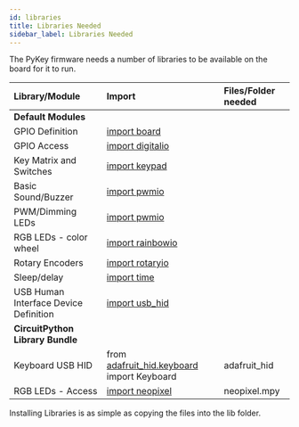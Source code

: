 ```yaml
---
id: libraries
title: Libraries Needed
sidebar_label: Libraries Needed
---
```


The PyKey firmware needs a number of libraries to be available on the board for it to run.

| **Library/Module**                                                   |  Import             | Files/Folder needed |
| :------------------------------------------------------------------- |  :-------           |  :-------    | 
| **Default Modules**                                                  |                     |              |
| GPIO Definition                                                      |  [import board](https://circuitpython.readthedocs.io/en/latest/shared-bindings/board/index.html)       |              |
| GPIO Access                                                          |  [import digitalio](https://circuitpython.readthedocs.io/en/latest/shared-bindings/digitalio/index.html)   |              |
| Key Matrix and Switches                                              |  [import keypad](https://circuitpython.readthedocs.io/en/latest/shared-bindings/keypad/index.html)      |              |
| Basic Sound/Buzzer                                                   |  [import pwmio](https://circuitpython.readthedocs.io/en/latest/shared-bindings/pwmio/index.html)       |              |
| PWM/Dimming LEDs                                                     |  [import pwmio](https://circuitpython.readthedocs.io/en/latest/shared-bindings/pwmio/index.html)       |              |           
| RGB LEDs - color wheel                                               |  [import rainbowio](https://circuitpython.readthedocs.io/en/latest/shared-bindings/rainbowio/index.html)   |              |
| Rotary Encoders                                                      |  [import rotaryio](https://circuitpython.readthedocs.io/en/latest/shared-bindings/rotaryio/index.html)    |              |
| Sleep/delay                                                          |  [import time](https://circuitpython.readthedocs.io/en/latest/shared-bindings/time/index.html)        |              |
| USB Human Interface Device Definition                                |  [import usb_hid](https://circuitpython.readthedocs.io/en/latest/shared-bindings/usb_hid/index.html)     |              |
|  **CircuitPython Library Bundle**                                    |                     |              |
| Keyboard USB HID                                                     |  from [adafruit_hid.keyboard](https://circuitpython.readthedocs.io/projects/hid/en/latest/api.html) import Keyboard    | adafruit_hid |
| RGB LEDs - Access                                                    |  [import neopixel](https://circuitpython.readthedocs.io/projects/neopixel/en/latest/api.html)    | neopixel.mpy |


Installing Libraries is as simple as copying the files into the lib folder.
